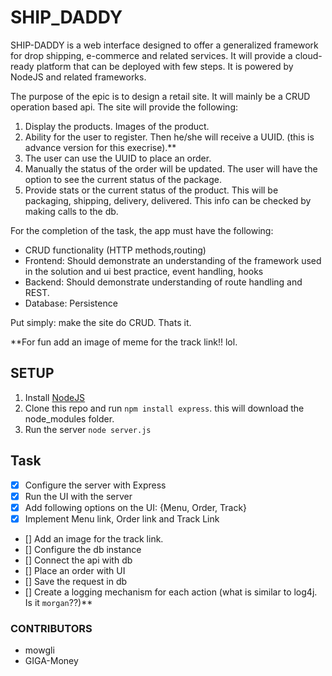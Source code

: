 # SHIP_DADDY

SHIP-DADDY is a web interface designed to offer a generalized framework for drop shipping, e-commerce and related services. It will provide a cloud-ready platform that can be deployed with few steps. It is powered by NodeJS and related frameworks.

The purpose of the epic is to design a retail site. It will mainly be a CRUD operation based api. The site will provide the following:

1. Display the products. Images of the product.
2. Ability for the user to register. Then he/she will receive a UUID.
(this is advance version for this execrise).**
3. The user can use the UUID to place an order. 
4. Manually the status of the order will be updated. The user will have the option to see the current status of the package.
5. Provide stats or the current status of the product. This will be packaging, shipping, delivery, delivered. This info can be checked by making calls to the db.

For the completion of the task, the app must have the following:

- CRUD functionality (HTTP methods,routing)
- Frontend: Should demonstrate an understanding of the framework used
            in the solution and ui best practice, event handling, hooks
- Backend: Should demonstrate understanding of route handling and REST.
- Database: Persistence

Put simply: make the site do CRUD. Thats it. 

**For fun add an image of meme for the track link!! lol.


## SETUP

1. Install [NodeJS](https://nodejs.org/)
2. Clone this repo and run `npm install express`. this will download the node_modules folder.
3. Run the server `node server.js`

## Task

- [x] Configure the server with Express 
- [x] Run the UI with the server 
- [x] Add following options on the UI: {Menu, Order, Track}
- [x] Implement Menu link, Order link and Track Link
- []  Add an image for the track link.
- [] Configure the db instance
- [] Connect the api with db 
- [] Place an order with UI 
- [] Save the request in db 
- [] Create a logging mechanism for each action (what is similar to log4j. Is it `morgan`??)**


               
### CONTRIBUTORS

- mowgli
- GIGA-Money